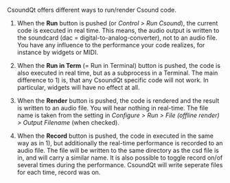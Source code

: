 CsoundQt offers different ways to run/render Csound code.

1. When the **Run** button is pushed (or *Control > Run Csound*), the current code is executed in real time. This means, the audio output is written to the soundcard (dac = digital-to-analog-converter), not to an audio file. You have any influence to the performance your code realizes, for instance by widgets or MIDI.

2. When the **Run in Term** (= Run in Terminal) button is pushed, the code is also executed in real time, but as a subprocess in a Terminal. The main difference to 1) is, that any CsoundQt specific code will not work. In particular, widgets will have no effect at all. 

3. When the **Render** button is pushed, the code is rendered and the result is written to an audio file. You will hear nothing in real-time. The file name is taken from the setting in *Configure > Run > File (offline render) > Output Filename* (when checked). 

4. When the **Record** button is pushed, the code in executed in the same way as in 1), but additionally the real-time performance is recorded to an audio file. The file will be written to the same directory as the csd file is in, and will carry a similar name. It is also possible to toggle record on/of several times during the performance. CsoundQt will write seperate files for each time, record was on.
